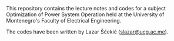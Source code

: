 This repository contains the lecture notes and codes for a subject Optimization of Power System Operation held at the University of Montenegro's Faculty of Electrical Engineering.

The codes have been written by Lazar Šćekić (slazar@ucg.ac.me).
